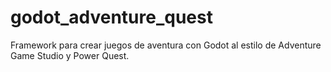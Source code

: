 # godot_adventure_quest
Framework para crear juegos de aventura con Godot al estilo de Adventure Game Studio y Power Quest.
